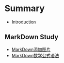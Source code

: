 # Summary

- [Introduction](README.md)

## MarkDown Study

- [MarkDown添加图片](https://www.jianshu.com/p/280c6a6f2594)
- [MarkDown数学公式语法](https://www.jianshu.com/p/e74eb43960a1)
